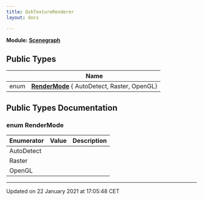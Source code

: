 ```yaml
---
title: QskTextureRenderer
layout: docs

---
```



**Module:** **[Scenegraph](/docs/modules/group___scenegraph/)**



## Public Types

|                | Name           |
| -------------- | -------------- |
| enum| **[RenderMode](/docs/classes/class_qsk_texture_renderer/#enum-rendermode)** { AutoDetect, Raster, OpenGL} |

## Public Types Documentation

### enum RenderMode

| Enumerator | Value | Description |
| ---------- | ----- | ----------- |
| AutoDetect | |   |
| Raster | |   |
| OpenGL | |   |




-------------------------------

Updated on 22 January 2021 at 17:05:48 CET